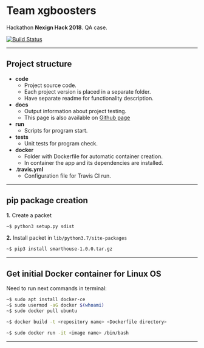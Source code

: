 # Team xgboosters

Hackathon **Nexign Hack 2018**. QA case.

[![Build Status](https://travis-ci.org/DGKmaster/xgboosters.svg?branch=master)](https://travis-ci.org/DGKmaster/xgboosters)

---

## Project structure

* **code**
  * Project source code.
  * Each project version is placed in a separate folder.
  * Have separate readme for functionality description.
* **docs**
  * Output information about project testing.
  * This page is also available on [Github page](https://dgkmaster.github.io/xgboosters/)
* **run**
  * Scripts for program start.
* **tests**
  * Unit tests for program check.
* **docker**
  * Folder with Dockerfile for automatic container creation.
  * In container the app and its dependencies are installed.
* **.travis.yml**
  * Configuration file for Travis CI run.

---

## pip package creation

**1.** Create a packet

```bash
~$ python3 setup.py sdist
```

**2.** Install packet in ```lib/python3.7/site-packages```

```bash
~$ pip3 install smarthouse-1.0.0.tar.gz
```

---

## Get initial Docker container for Linux OS

Need to run next commands in terminal:

```bash
~$ sudo apt install docker-ce
~$ sudo usermod -aG docker $(whoami)
~$ sudo docker pull ubuntu

~$ docker build -t <repository name> <Dockerfile directory>

~$ sudo docker run -it <image name> /bin/bash
```

---
